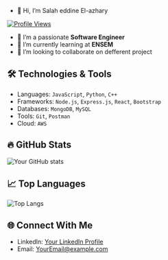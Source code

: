 - 👋 Hi, I’m Salah eddine El-azhary

[![Profile Views](https://komarev.com/ghpvc/?username=elazharysalah&color=blue)](https://github.com/your-github-username)

- 👀 I’m  a passionate **Software Engineer** 
- 🌱 I’m currently learning at **ENSEM**
- 💞️ I’m looking to collaborate on defferent project

## 🛠️ Technologies & Tools
- Languages: `JavaScript`, `Python`, `C++`
- Frameworks: `Node.js`, `Express.js`, `React`, `Bootstrap`
- Databases: `MongoDB`, `MySQL`
- Tools: `Git`, `Postman`
- Cloud: `AWS`

## 🔥 GitHub Stats
![Your GitHub stats](https://github-readme-stats.vercel.app/api?username=elazharysalah&show_icons=true&theme=radical)

## 📈 Top Languages
![Top Langs](https://github-readme-stats.vercel.app/api/top-langs/?username=elazharysalah&layout=compact&theme=radical)

## 🌐 Connect With Me
- LinkedIn: [Your LinkedIn Profile](https://www.linkedin.com/i)
- Email: [YourEmail@example.com](mailto:elazhary.salah.etu23@ensem.ac.ma)

<!---
elazharysalah/elazharysalah is a ✨ special ✨ repository because its `README.md` (this file) appears on your GitHub profile.
You can click the Preview link to take a look at your changes.
--->
